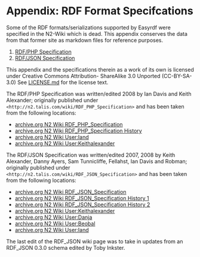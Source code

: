 Appendix: RDF Format Specifcations
==================================

Some of the RDF formats/serializations supported by Easyrdf were specified in the N2-Wiki which is dead. This
appendix conserves the data from that former site as markdown files for reference purposes.

1. [RDF/PHP Specification]
2. [RDF/JSON Specification]

This appendix and the specifications therein as a work of its own is licensed under Creative Commons Attribution-
ShareAlike 3.0 Unported (CC-BY-SA-3.0) See [LICENSE.md][LICENSE.md] for the license text.

The RDF/PHP Specification was written/edited 2008 by Ian Davis and Keith Alexander; originally published under
`<http://n2.talis.com/wiki/RDF_PHP_Specification>` and has been taken from the following locations:

 - [archive.org N2 Wiki RDF_PHP_Specification](http://web.archive.org/web/20100801084904/http://n2.talis.com/wiki/RDF_PHP_Specification)
 - [archive.org N2 Wiki RDF_PHP_Specification History](http://web.archive.org/web/20100702043345/http://n2.talis.com/mediawiki/index.php?title=RDF_PHP_Specification&action=history)
 - [archive.org N2 Wiki User:Iand]
 - [archive.org N2 Wiki User:Keithalexander]

The RDF/JSON Specification was written/edited 2007, 2008 by Keith Alexander, Danny Ayers, Sam Tunnicliffe, Fellahst, Ian
Davis and Robman; originally published under `<http://n2.talis.com/wiki/RDF_JSON_Specification>` and has been taken from
the following locations:

- [archive.org N2 Wiki RDF_JSON_Specification](http://web.archive.org/web/20100801085122/http://n2.talis.com/wiki/RDF_JSON_Specification)
- [archive.org N2 Wiki RDF_JSON_Specification History 1](http://web.archive.org/web/20080503095136/http://n2.talis.com/mediawiki/index.php?title=RDF_JSON_Specification&action=history)
- [archive.org N2 Wiki RDF_JSON_Specification History 2](http://web.archive.org/web/20090930113957/http://n2.talis.com/mediawiki/index.php?title=RDF_JSON_Specification&action=history)
- [archive.org N2 Wiki User:Keithalexander]
- [archive.org N2 Wiki User:Danja](http://web.archive.org/web/20080507152710/http://n2.talis.com/wiki/User:Danja)
- [archive.org N2 Wiki User:Beobal](http://web.archive.org/web/20080312130954/http://n2.talis.com/wiki/User:Beobal)
- [archive.org N2 Wiki User:Iand]

The last edit of the RDF_JSON wiki page was to take in updates from an RDF_JSON 0.3.0 schema edited by Toby Inkster.

[RDF/PHP Specification]: 91-rdf-formats-json.md
[RDF/JSON Specification]: 92-rdf-formats-php.md
[LICENSE.md]: ../LICENSE.md

[archive.org N2 Wiki User:Iand]: http://web.archive.org/web/20091121013123/http://n2.talis.com/wiki/User:Iand
[archive.org N2 Wiki User:Keithalexander]: http://web.archive.org/web/20100627082545/http://n2.talis.com/wiki/User:Keithalexander
